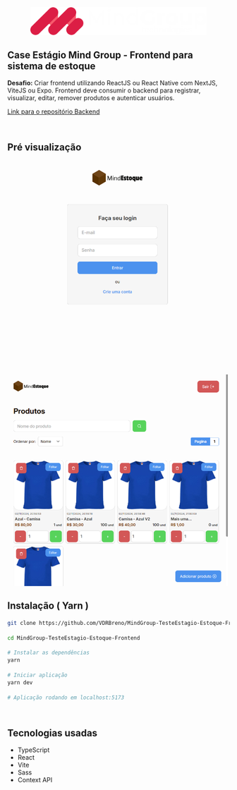 <div>
  <div align="center">
    <img src="./repository-assets/MindGroup-Logo-Light.png" width="400" />
  </div>

  <h2>Case Estágio Mind Group - Frontend para sistema de estoque</h2>
</div>

**Desafio:** Criar frontend utilizando ReactJS ou React Native com NextJS, ViteJS ou Expo. Frontend deve consumir o backend para registrar, visualizar, editar, remover produtos e autenticar usuários.

[Link para o repositório Backend](https://github.com/VDRBreno/MindGroup-TesteEstagio-Estoque-Backend)

<br/>

## Pré visualização

<img src="./repository-assets/web-preview/LoginPage.png" width="500" />
<img src="./repository-assets/web-preview/HomePage.png" width="500" />

<br/>

## Instalação ( Yarn )

```bash
git clone https://github.com/VDRBreno/MindGroup-TesteEstagio-Estoque-Frontend.git

cd MindGroup-TesteEstagio-Estoque-Frontend

# Instalar as dependências
yarn

# Iniciar aplicação
yarn dev

# Aplicação rodando em localhost:5173
```

<br/>

## Tecnologias usadas

- TypeScript
- React
- Vite
- Sass
- Context API